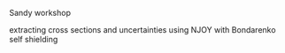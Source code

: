 Sandy workshop

extracting cross sections and uncertainties using NJOY with Bondarenko self shielding
